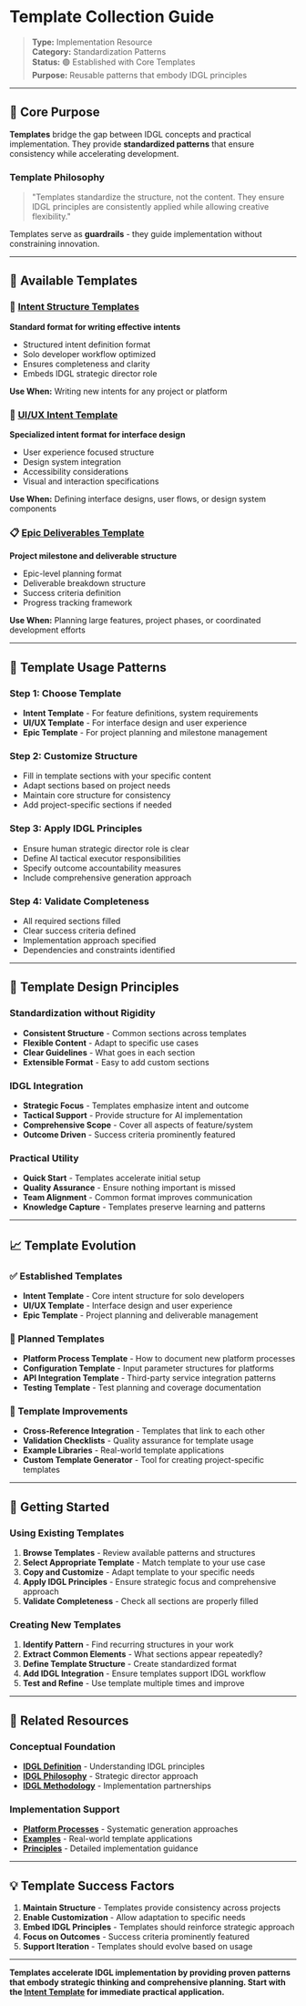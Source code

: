 # Template Collection Guide

> **Type:** Implementation Resource  
> **Category:** Standardization Patterns  
> **Status:** 🟢 Established with Core Templates  
> **Purpose:** Reusable patterns that embody IDGL principles

---

## **🎯 Core Purpose**

**Templates** bridge the gap between IDGL concepts and practical implementation. They provide **standardized patterns** that ensure consistency while accelerating development.

### **Template Philosophy**
> "Templates standardize the structure, not the content. They ensure IDGL principles are consistently applied while allowing creative flexibility."

Templates serve as **guardrails** - they guide implementation without constraining innovation.

---

## **📁 Available Templates**

### **📝 [Intent Structure Templates](./intent-template-solo-dev.md)**
**Standard format for writing effective intents**

- Structured intent definition format
- Solo developer workflow optimized
- Ensures completeness and clarity
- Embeds IDGL strategic director role

**Use When:** Writing new intents for any project or platform

### **🎨 [UI/UX Intent Template](./ui-ux-intent-example-template.md)**
**Specialized intent format for interface design**

- User experience focused structure
- Design system integration
- Accessibility considerations
- Visual and interaction specifications

**Use When:** Defining interface designs, user flows, or design system components

### **📋 [Epic Deliverables Template](./epic-deliverables-template.md)**
**Project milestone and deliverable structure**

- Epic-level planning format
- Deliverable breakdown structure
- Success criteria definition
- Progress tracking framework

**Use When:** Planning large features, project phases, or coordinated development efforts

---

## **🔧 Template Usage Patterns**

### **Step 1: Choose Template**
- **Intent Template** - For feature definitions, system requirements
- **UI/UX Template** - For interface design and user experience
- **Epic Template** - For project planning and milestone management

### **Step 2: Customize Structure**
- Fill in template sections with your specific content
- Adapt sections based on project needs
- Maintain core structure for consistency
- Add project-specific sections if needed

### **Step 3: Apply IDGL Principles**
- Ensure human strategic director role is clear
- Define AI tactical executor responsibilities
- Specify outcome accountability measures
- Include comprehensive generation approach

### **Step 4: Validate Completeness**
- All required sections filled
- Clear success criteria defined
- Implementation approach specified
- Dependencies and constraints identified

---

## **🎯 Template Design Principles**

### **Standardization without Rigidity**
- **Consistent Structure** - Common sections across templates
- **Flexible Content** - Adapt to specific use cases
- **Clear Guidelines** - What goes in each section
- **Extensible Format** - Easy to add custom sections

### **IDGL Integration**
- **Strategic Focus** - Templates emphasize intent and outcome
- **Tactical Support** - Provide structure for AI implementation
- **Comprehensive Scope** - Cover all aspects of feature/system
- **Outcome Driven** - Success criteria prominently featured

### **Practical Utility**
- **Quick Start** - Templates accelerate initial setup
- **Quality Assurance** - Ensure nothing important is missed
- **Team Alignment** - Common format improves communication
- **Knowledge Capture** - Templates preserve learning and patterns

---

## **📈 Template Evolution**

### **✅ Established Templates**
- **Intent Template** - Core intent structure for solo developers
- **UI/UX Template** - Interface design and user experience
- **Epic Template** - Project planning and deliverable management

### **🎯 Planned Templates**
- **Platform Process Template** - How to document new platform processes
- **Configuration Template** - Input parameter structures for platforms
- **API Integration Template** - Third-party service integration patterns
- **Testing Template** - Test planning and coverage documentation

### **🔧 Template Improvements**
- **Cross-Reference Integration** - Templates that link to each other
- **Validation Checklists** - Quality assurance for template usage
- **Example Libraries** - Real-world template applications
- **Custom Template Generator** - Tool for creating project-specific templates

---

## **🚀 Getting Started**

### **Using Existing Templates**
1. **Browse Templates** - Review available patterns and structures
2. **Select Appropriate Template** - Match template to your use case
3. **Copy and Customize** - Adapt template to your specific needs
4. **Apply IDGL Principles** - Ensure strategic focus and comprehensive approach
5. **Validate Completeness** - Check all sections are properly filled

### **Creating New Templates**
1. **Identify Pattern** - Find recurring structures in your work
2. **Extract Common Elements** - What sections appear repeatedly?
3. **Define Template Structure** - Create standardized format
4. **Add IDGL Integration** - Ensure templates support IDGL workflow
5. **Test and Refine** - Use template multiple times and improve

---

## **🔗 Related Resources**

### **Conceptual Foundation**
- **[IDGL Definition](../00-concept/idgl-definition.md)** - Understanding IDGL principles
- **[IDGL Philosophy](../00-concept/idgl-philosophy.md)** - Strategic director approach
- **[IDGL Methodology](../00-concept/idgl-methodology.md)** - Implementation partnerships

### **Implementation Support**
- **[Platform Processes](../01-platform-processes/)** - Systematic generation approaches
- **[Examples](../examples/)** - Real-world template applications
- **[Principles](../principles/)** - Detailed implementation guidance

---

## **💡 Template Success Factors**

1. **Maintain Structure** - Templates provide consistency across projects
2. **Enable Customization** - Allow adaptation to specific needs
3. **Embed IDGL Principles** - Templates should reinforce strategic approach
4. **Focus on Outcomes** - Success criteria prominently featured
5. **Support Iteration** - Templates should evolve based on usage

---

**Templates accelerate IDGL implementation by providing proven patterns that embody strategic thinking and comprehensive planning. Start with the [Intent Template](./intent-template-solo-dev.md) for immediate practical application.** 